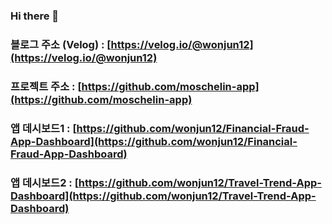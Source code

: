 ### Hi there 👋

<!--
**wonjun12/wonjun12** is a ✨ _special_ ✨ repository because its `README.md` (this file) appears on your GitHub profile.

Here are some ideas to get you started:

- 🔭 I’m currently working on ...
- 🌱 I’m currently learning ...
- 👯 I’m looking to collaborate on ...
- 🤔 I’m looking for help with ...
- 💬 Ask me about ...
- 📫 How to reach me: ...
- 😄 Pronouns: ...
- ⚡ Fun fact: ...
-->



### 블로그 주소 (Velog) : [https://velog.io/@wonjun12](https://velog.io/@wonjun12)
### 프로젝트 주소 : [https://github.com/moschelin-app](https://github.com/moschelin-app)
### 앱 데시보드1 : [https://github.com/wonjun12/Financial-Fraud-App-Dashboard](https://github.com/wonjun12/Financial-Fraud-App-Dashboard)
### 앱 데시보드2 : [https://github.com/wonjun12/Travel-Trend-App-Dashboard](https://github.com/wonjun12/Travel-Trend-App-Dashboard)
